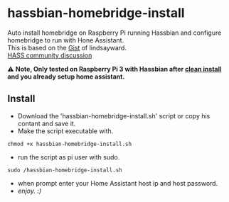 # hassbian-homebridge-install
Auto install homebridge on Raspberry Pi running Hassbian and configure homebridge to run with Hone Assistant. <br>
This is based on the [Gist](https://gist.github.com/lindsaymarkward/22f45af5a6f05b3908e1f96d064104ba) of lindsayward. <br>
[HASS community discussion](https://community.home-assistant.io/t/hassbian-install-script-for-homebridge/14883)

:warning: **Note, Only tested on Raspberry Pi 3 with Hassbian after [clean install](https://home-assistant.io/docs/hassbian/installation/) and you already setup home assistant.**

## Install
* Download the 'hassbian-homebridge-install.sh' script or copy his contant and save it.
* Make the script executable with.
```
chmod +x hassbian-homebridge-install.sh
```
* run the script as pi user with sudo.
```
sudo /hassbian-homebridge-install.sh
```
* when prompt enter your Home Assistant host ip and host password.
* *enjoy. :)*
